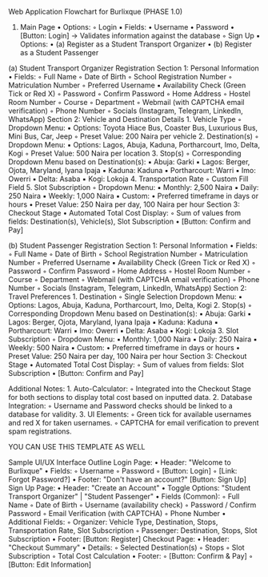 Web Application Flowchart for Burlixque
				(PHASE 1.0)

1. Main Page
    • Options:
        ◦ Login
            ▪ Fields:
                • Username
                • Password
                • [Button: Login] → Validates information against the database
        ◦ Sign Up
            ▪ Options:
                • (a) Register as a Student Transport Organizer
                • (b) Register as a Student Passenger

(a) Student Transport Organizer Registration
Section 1: Personal Information
    • Fields:
        ◦ Full Name
        ◦ Date of Birth
        ◦ School Registration Number
        ◦ Matriculation Number
        ◦ Preferred Username
            ▪ Availability Check (Green Tick or Red X)
        ◦ Password
        ◦ Confirm Password
        ◦ Home Address
        ◦ Hostel Room Number
        ◦ Course
        ◦ Department
        ◦ Webmail (with CAPTCHA email verification)
        ◦ Phone Number
        ◦ Socials (Instagram, Telegram, LinkedIn, WhatsApp)
Section 2: Vehicle and Destination Details
    1. Vehicle Type
        ◦ Dropdown Menu:
            ▪ Options: Toyota Hiace Bus, Coaster Bus, Luxurious Bus, Mini Bus, Car, Jeep
        ◦ Preset Value: 200 Naira per vehicle
    2. Destination(s)
        ◦ Dropdown Menu:
            ▪ Options: Lagos, Abuja, Kaduna, Portharcourt, Imo, Delta, Kogi
        ◦ Preset Value: 500 Naira per location
    3. Stop(s)
        ◦ Corresponding Dropdown Menu based on Destination(s):
            ▪ Abuja: Garki
            ▪ Lagos: Berger, Ojota, Maryland, Iyana Ipaja
            ▪ Kaduna: Kaduna
            ▪ Portharcourt: Warri
            ▪ Imo: Owerri
            ▪ Delta: Asaba
            ▪ Kogi: Lokoja
    4. Transportation Rate
        ◦ Custom Fill Field
    5. Slot Subscription
        ◦ Dropdown Menu:
            ▪ Monthly: 2,500 Naira
            ▪ Daily: 250 Naira
            ▪ Weekly: 1,000 Naira
            ▪ Custom:
                • Preferred timeframe in days or hours
                • Preset Value: 250 Naira per day, 100 Naira per hour
Section 3: Checkout Stage
    • Automated Total Cost Display:
        ◦ Sum of values from fields: Destination(s), Vehicle(s), Slot Subscription
    • [Button: Confirm and Pay]

(b) Student Passenger Registration
Section 1: Personal Information
    • Fields:
        ◦ Full Name
        ◦ Date of Birth
        ◦ School Registration Number
        ◦ Matriculation Number
        ◦ Preferred Username
            ▪ Availability Check (Green Tick or Red X)
        ◦ Password
        ◦ Confirm Password
        ◦ Home Address
        ◦ Hostel Room Number
        ◦ Course
        ◦ Department
        ◦ Webmail (with CAPTCHA email verification)
        ◦ Phone Number
        ◦ Socials (Instagram, Telegram, LinkedIn, WhatsApp)
Section 2: Travel Preferences
    1. Destination
        ◦ Single Selection Dropdown Menu:
            ▪ Options: Lagos, Abuja, Kaduna, Portharcourt, Imo, Delta, Kogi
    2. Stop(s)
        ◦ Corresponding Dropdown Menu based on Destination(s):
            ▪ Abuja: Garki
            ▪ Lagos: Berger, Ojota, Maryland, Iyana Ipaja
            ▪ Kaduna: Kaduna
            ▪ Portharcourt: Warri
            ▪ Imo: Owerri
            ▪ Delta: Asaba
            ▪ Kogi: Lokoja
    3. Slot Subscription
        ◦ Dropdown Menu:
            ▪ Monthly: 1,000 Naira
            ▪ Daily: 250 Naira
            ▪ Weekly: 500 Naira
            ▪ Custom:
                • Preferred timeframe in days or hours
                • Preset Value: 250 Naira per day, 100 Naira per hour
Section 3: Checkout Stage
    • Automated Total Cost Display:
        ◦ Sum of values from fields: Slot Subscription
    • [Button: Confirm and Pay]

Additional Notes:
    1. Auto-Calculator:
        ◦ Integrated into the Checkout Stage for both sections to display total cost based on inputted data.
    2. Database Integration:
        ◦ Username and Password checks should be linked to a database for validity.
    3. UI Elements:
        ◦ Green tick for available usernames and red X for taken usernames.
        ◦ CAPTCHA for email verification to prevent spam registrations.


YOU CAN USE THIS TEMPLATE AS WELL

Sample UI/UX Interface Outline
Login Page:
    • Header: "Welcome to Burlixque"
    • Fields:
        ◦ Username
        ◦ Password
        ◦ [Button: Login]
        ◦ [Link: Forgot Password?]
    • Footer: "Don't have an account?" [Button: Sign Up]
Sign Up Page:
    • Header: "Create an Account"
    • Toggle Options: "Student Transport Organizer" | "Student Passenger"
    • Fields (Common):
        ◦ Full Name
        ◦ Date of Birth
        ◦ Username (availability check)
        ◦ Password / Confirm Password
        ◦ Email Verification (with CAPTCHA)
        ◦ Phone Number
    • Additional Fields:
        ◦ Organizer: Vehicle Type, Destination, Stops, Transportation Rate, Slot Subscription
        ◦ Passenger: Destination, Stops, Slot Subscription
    • Footer: [Button: Register]
Checkout Page:
    • Header: "Checkout Summary"
    • Details:
        ◦ Selected Destination(s)
        ◦ Stops
        ◦ Slot Subscription
        ◦ Total Cost Calculation
    • Footer:
        ◦ [Button: Confirm & Pay]
        ◦ [Button: Edit Information]
